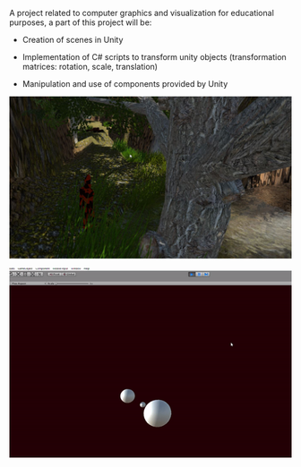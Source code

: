 A project related to computer graphics and visualization for educational purposes, a part of this project will be:

* Creation of scenes in Unity

* Implementation of C# scripts to transform unity objects (transformation matrices: rotation, scale, translation)

* Manipulation and use of components provided by Unity


![First scene created in Unity environment](./firstScene.jpg)


![Planetary system implemented with matrices](./planetarySystemWithMatricesImplementation.gif)
